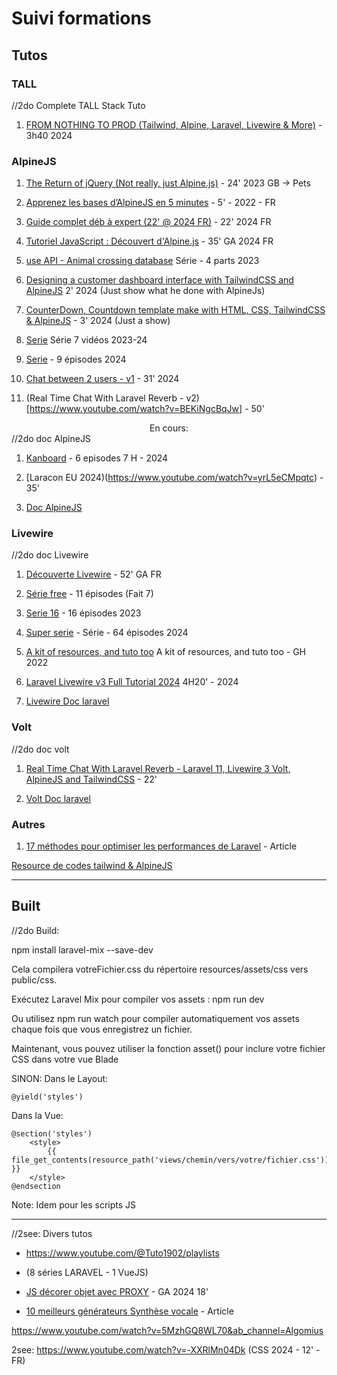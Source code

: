 # Suivi formations

## Tutos

### TALL

//2do Complete TALL Stack Tuto

1) [FROM NOTHING TO PROD (Tailwind, Alpine, Laravel, Livewire & More)](https://www.youtube.com/watch?v=Ul3sfSDEt9U&pp=ygURYWxwaW5lanMgdnMgcmVhY3Q%3D) - 3h40 2024

### AlpineJS

1) [The Return of jQuery (Not really, just Alpine.js)](https://www.youtube.com/watch?v=9K2yeh8Ne5U&ab_channel=LearnWebCode) - 24' 2023 GB → Pets

2) [Apprenez les bases d’AlpineJS en 5 minutes](https://parfaitementweb.fr/cours/apprendre-alpine-js-en-5-minutes) - 5' - 2022 - FR

3) [Guide complet déb à expert (22' @ 2024 FR)](https://www.youtube.com/watch?v=YbTkdUNDsTU&ab_channel=AlinoCodes) - 22' 2024 FR

4) [Tutoriel JavaScript : Découvert d'Alpine.js](https://www.youtube.com/watch?v=BRCwRhAcLJA&t=208s) - 35' GA 2024 FR

5) [use API - Animal crossing database](https://www.youtube.com/watch?v=iBg6XNy2XWc) Série - 4 parts 2023

6) [Designing a customer dashboard interface with TailwindCSS and AlpineJS](https://www.youtube.com/watch?v=U4P3CLuFz0M&pp=ygUIYWxwaW5lanM%3D) 2' 2024 (Just show what he done with AlpineJs)

7) [CounterDown, Countdown template make with HTML, CSS, TailwindCSS & AlpineJS](https://www.youtube.com/watch?v=1nS5Zna60L0&pp=ygUIYWxwaW5lanM%3D) - 3' 2024 (Just a show)

8) [Serie](https://www.youtube.com/watch?v=Z_QQQdNopp4&list=PLr0BjDocnuI1JdTA9aIj5LIM6wcYpvnbq&ab_channel=CodewithBurt) Série 7 vidéos 2023-24

9) [Serie](https://www.youtube.com/watch?v=9RMJojxoJYc&list=PLKbhw6n2iYKhVSp9wAOPFcdD6EDlfDxQt&ab_channel=projectworld) - 9 épisodes 2024

   
10) [Chat between 2 users - v1](https://www.youtube.com/watch?v=huLSxcxFRl4&list=PLr0BjDocnuI1JdTA9aIj5LIM6wcYpvnbq&index=9) - 31' 2024
   
11) (Real Time Chat With Laravel Reverb - v2)[https://www.youtube.com/watch?v=BEKiNgcBqJw] - 50'
   
<div style="text-align: center">En cours:</div>
//2do doc AlpineJS

1) [Kanboard](https://www.youtube.com/playlist?list=PLgsruFcRiyk27mlSSi8GDQ6n687v3oACD) - 6 episodes 7 H - 2024
   
2) [Laracon EU 2024)(https://www.youtube.com/watch?v=yrL5eCMpqtc) - 35'

3) [Doc AlpineJS](https://alpinejs.dev/start-here)

### Livewire


//2do doc Livewire

1) [Découverte Livewire](https://www.youtube.com/watch?v=zPNdejemUtg) - 52' GA FR

2) [Série free](https://livewire.laravel.com/screencast/getting_started/installation) -  11 épisodes (Fait 7)

3) [Serie 16](https://www.youtube.com/watch?v=m10TZpWKAVI&list=PLkZU2rKh1mT-Gx1PhzO5Cj83ntdZRmcbo) - 16 épisodes 2023
   
4) [Super serie](https://www.youtube.com/watch?v=dz6_RFrJQlo&list=PLqDySLfPKRn71KGwiS3JGf9aAseh6Gghz) - Série - 64 épisodes 2024
   
5) [A kit of resources, and tuto too](https://github.com/livewire/awesome-tall-stack?tab=readme-ov-file) A kit of resources, and tuto too - GH 2022
   
6) [Laravel Livewire v3 Full Tutorial 2024](https://www.youtube.com/watch?v=2tOgn2HydKE) 4H20' - 2024

7) [Livewire Doc laravel](https://livewire.laravel.com/docs/)

### Volt

//2do doc volt
1) [Real Time Chat With Laravel Reverb - Laravel 11, Livewire 3 Volt, AlpineJS and TailwindCSS](https://www.youtube.com/watch?v=yLGCxxwiygc&pp=ygUIYWxwaW5lanM%3D) - 22'

2) [Volt Doc laravel](https://livewire.laravel.com/docs/volt)

### Autres

1. [17 méthodes pour optimiser les performances de Laravel](https://kinsta.com/fr/blog/methodes-optimisation-performances-laravel) - Article

[Resource de codes tailwind & AlpineJS](https://www.penguinui.com/components/table)

---

## Built

//2do Build:

npm install laravel-mix --save-dev

Cela compilera votreFichier.css du répertoire resources/assets/css vers public/css.

Exécutez Laravel Mix pour compiler vos assets :
npm run dev

Ou utilisez npm run watch pour compiler automatiquement vos assets chaque fois que vous enregistrez un fichier.

Maintenant, vous pouvez utiliser la fonction asset() pour inclure votre fichier CSS dans votre vue Blade

SINON:
Dans le Layout:
<head>
    <!-- Autres balises head ici -->

    @yield('styles')
</head>

Dans la Vue:
```
@section('styles')
    <style>
        {{ file_get_contents(resource_path('views/chemin/vers/votre/fichier.css')) }}
    </style>
@endsection
```
Note: Idem pour les scripts JS

---

//2see: Divers tutos

- https://www.youtube.com/@Tuto1902/playlists
- (8 séries LARAVEL - 1 VueJS)

- [JS décorer objet avec PROXY]( 
https://www.youtube.com/watch?v=ORQvQViO1v4&ab_channel=Grafikart.fr) - GA 2024 18'

- [10 meilleurs générateurs Synthèse vocale](https://www.codeur.com/blog/generateur-voix-ia/) - Article


https://www.youtube.com/watch?v=5MzhGQ8WL70&ab_channel=Algomius

2see: https://www.youtube.com/watch?v=-XXRlMn04Dk
(CSS 2024 - 12' - FR)
